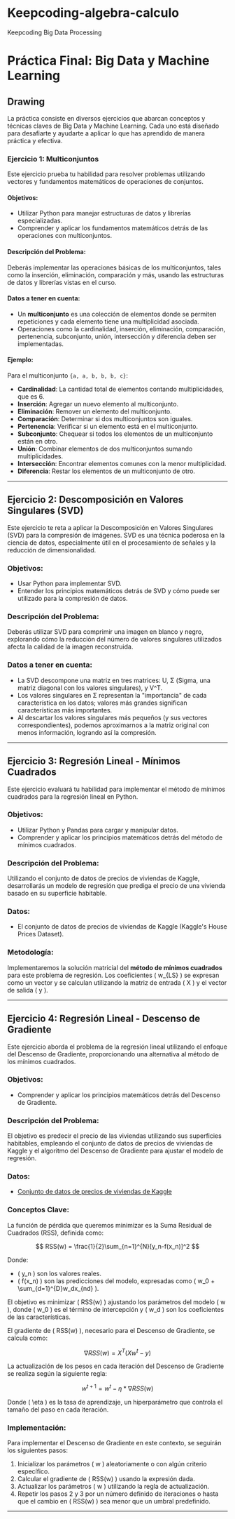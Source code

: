 # Keepcoding-algebra-calculo
Keepcoding Big Data Processing 

# Práctica Final: Big Data y Machine Learning

## Drawing

La práctica consiste en diversos ejercicios que abarcan conceptos y técnicas claves de Big Data y Machine Learning. Cada uno está diseñado para desafiarte y ayudarte a aplicar lo que has aprendido de manera práctica y efectiva.

### Ejercicio 1: Multiconjuntos

Este ejercicio prueba tu habilidad para resolver problemas utilizando vectores y fundamentos matemáticos de operaciones de conjuntos.

#### Objetivos:
- Utilizar Python para manejar estructuras de datos y librerías especializadas.
- Comprender y aplicar los fundamentos matemáticos detrás de las operaciones con multiconjuntos.

#### Descripción del Problema:
Deberás implementar las operaciones básicas de los multiconjuntos, tales como la inserción, eliminación, comparación y más, usando las estructuras de datos y librerías vistas en el curso.

#### Datos a tener en cuenta:
- Un **multiconjunto** es una colección de elementos donde se permiten repeticiones y cada elemento tiene una multiplicidad asociada.
- Operaciones como la cardinalidad, inserción, eliminación, comparación, pertenencia, subconjunto, unión, intersección y diferencia deben ser implementadas.

#### Ejemplo:
Para el multiconjunto `{a, a, b, b, b, c}`:
- **Cardinalidad**: La cantidad total de elementos contando multiplicidades, que es 6.
- **Inserción**: Agregar un nuevo elemento al multiconjunto.
- **Eliminación**: Remover un elemento del multiconjunto.
- **Comparación**: Determinar si dos multiconjuntos son iguales.
- **Pertenencia**: Verificar si un elemento está en el multiconjunto.
- **Subconjunto**: Chequear si todos los elementos de un multiconjunto están en otro.
- **Unión**: Combinar elementos de dos multiconjuntos sumando multiplicidades.
- **Intersección**: Encontrar elementos comunes con la menor multiplicidad.
- **Diferencia**: Restar los elementos de un multiconjunto de otro.

---

## Ejercicio 2: Descomposición en Valores Singulares (SVD)

Este ejercicio te reta a aplicar la Descomposición en Valores Singulares (SVD) para la compresión de imágenes. SVD es una técnica poderosa en la ciencia de datos, especialmente útil en el procesamiento de señales y la reducción de dimensionalidad.

### Objetivos:
- Usar Python para implementar SVD.
- Entender los principios matemáticos detrás de SVD y cómo puede ser utilizado para la compresión de datos.

### Descripción del Problema:
Deberás utilizar SVD para comprimir una imagen en blanco y negro, explorando cómo la reducción del número de valores singulares utilizados afecta la calidad de la imagen reconstruida.

### Datos a tener en cuenta:
- La SVD descompone una matriz en tres matrices: U, Σ (Sigma, una matriz diagonal con los valores singulares), y V^T.
- Los valores singulares en Σ representan la "importancia" de cada característica en los datos; valores más grandes significan características más importantes.
- Al descartar los valores singulares más pequeños (y sus vectores correspondientes), podemos aproximarnos a la matriz original con menos información, logrando así la compresión.

---

## Ejercicio 3: Regresión Lineal - Mínimos Cuadrados

Este ejercicio evaluará tu habilidad para implementar el método de mínimos cuadrados para la regresión lineal en Python.

### Objetivos:
- Utilizar Python y Pandas para cargar y manipular datos.
- Comprender y aplicar los principios matemáticos detrás del método de mínimos cuadrados.

### Descripción del Problema:
Utilizando el conjunto de datos de precios de viviendas de Kaggle, desarrollarás un modelo de regresión que prediga el precio de una vivienda basado en su superficie habitable.

### Datos:
- El conjunto de datos de precios de viviendas de Kaggle (Kaggle's House Prices Dataset).

### Metodología:

Implementaremos la solución matricial del **método de mínimos cuadrados** para este problema de regresión. Los coeficientes \( w_{LS} \) se expresan como un vector y se calculan utilizando la matriz de entrada \( X \) y el vector de salida \( y \).

---

## Ejercicio 4: Regresión Lineal - Descenso de Gradiente

Este ejercicio aborda el problema de la regresión lineal utilizando el enfoque del Descenso de Gradiente, proporcionando una alternativa al método de los mínimos cuadrados.

### Objetivos:
- Comprender y aplicar los principios matemáticos detrás del Descenso de Gradiente.

### Descripción del Problema:
El objetivo es predecir el precio de las viviendas utilizando sus superficies habitables, empleando el conjunto de datos de precios de viviendas de Kaggle y el algoritmo del Descenso de Gradiente para ajustar el modelo de regresión.

### Datos:
- [Conjunto de datos de precios de viviendas de Kaggle](https://www.kaggle.com/c/house-prices-advanced-regression-techniques/data)

### Conceptos Clave:

La función de pérdida que queremos minimizar es la Suma Residual de Cuadrados (RSS), definida como:

$$ RSS(w) = \frac{1}{2}\sum_{n=1}^{N}[y_n-f(x_n)]^2 $$

Donde:
- \( y_n \) son los valores reales.
- \( f(x_n) \) son las predicciones del modelo, expresadas como \( w_0 + \sum_{d=1}^{D}w_dx_{nd} \).

El objetivo es minimizar \( RSS(w) \) ajustando los parámetros del modelo \( w \), donde \( w_0 \) es el término de intercepción y \( w_d \) son los coeficientes de las características.

El gradiente de \( RSS(w) \), necesario para el Descenso de Gradiente, se calcula como:

$$ \nabla RSS(w) = X^T(Xw^t - y) $$

La actualización de los pesos en cada iteración del Descenso de Gradiente se realiza según la siguiente regla:

$$ w^{t+1} = w^t - \eta * \nabla RSS(w) $$

Donde \( \eta \) es la tasa de aprendizaje, un hiperparámetro que controla el tamaño del paso en cada iteración.

### Implementación:

Para implementar el Descenso de Gradiente en este contexto, se seguirán los siguientes pasos:
1. Inicializar los parámetros \( w \) aleatoriamente o con algún criterio específico.
2. Calcular el gradiente de \( RSS(w) \) usando la expresión dada.
3. Actualizar los parámetros \( w \) utilizando la regla de actualización.
4. Repetir los pasos 2 y 3 por un número definido de iteraciones o hasta que el cambio en \( RSS(w) \) sea menor que un umbral predefinido.

---



